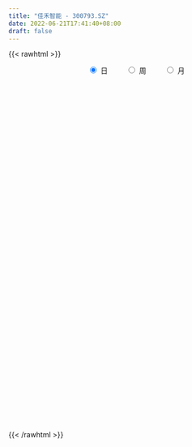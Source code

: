 ```yaml
---
title: "佳禾智能 - 300793.SZ"
date: 2022-06-21T17:41:40+08:00
draft: false
---
```

{{< rawhtml >}}
    <div style="text-align: center">
        <label style="padding: 1rem;"><input style="margin-right: .5rem" type="radio" name="period" value="D" checked onclick="period_change(this)">日</label>
        <label style="padding: 1rem;"><input style="margin-right: .5rem" type="radio" name="period" value="W" onclick="period_change(this)">周</label>
        <label style="padding: 1rem;"><input style="margin-right: .5rem" type="radio" name="period" value="M" onclick="period_change(this)">月</label>
    </div>
    <div id="chart" style="height: 700px;"></div> 
    <script type="text/javascript">
        const D_v = [48878.0,72030.54,83186.28,61396.34,31229.4,46679.17,43108.52,38911.97,46093.0,31483.28,23826.97,22803.0,23628.17,20329.34,70268.0,132364.4,203694.77,144940.07,84043.34,63374.7,106718.23,129149.8,91553.54,78841.03,113109.82,125046.51,231642.3,187547.79,127530.17,95940.76,103326.02,83270.69,66667.69,49507.25,41648.0,37330.4,54563.19,53776.09,48612.6,24334.52,49668.83,117266.87,69538.28,119223.4,91324.27,81835.0,49014.94,46413.82,44272.2,33712.16,29873.5,37836.4,27046.57,21173.0,28644.17,26662.0,66682.77,40163.4,52687.32,93709.3,108005.81,83736.15,45862.87,63946.17,39787.84,38757.35,61041.45,37214.49,64249.34,111910.13,64574.96,156715.87,111727.68,54444.7,45929.5,41450.07,41912.74,48006.35,31991.41,25728.79,23826.18,21046.6,39156.28,14809.4,14450.55,15522.6,14678.8,19317.21,37182.07,24956.6,25891.87,24865.0,27056.8,20636.4,27274.0,31291.38,23310.95,32825.0,20294.4,18489.2,31647.82,41234.8,51212.34,21473.6,19981.99,16126.19,21652.0,27798.8,28865.08,31682.2,22904.23,18328.84,12308.57,15695.2,15518.4,12606.8,11823.0,38612.53,25945.73,37408.91,21877.8,19984.0,17570.66,15276.45,14427.6,19763.96,15628.14,11917.56,16285.4,10565.98,200814.58,227790.92,135443.34,111009.04,117114.24,141775.85,94640.9,89029.5,58653.54,82134.07,91141.67,71499.22,49965.69,70684.14,35242.56,31023.0,26183.9,36236.0,36178.6,39614.3,49283.08,40929.87,28606.6,18772.26,30023.8,27470.8,30143.2,24398.2,24726.6,27598.6,23504.27,21913.4,19508.2,16739.8,16492.6,18431.4,53273.73,33802.74,21293.83,40489.36,30132.57,16448.93,15131.2,15475.2,28537.43,20665.2,25679.3,29667.97,41486.62,29699.56,18801.43,31987.6,23534.07,17967.67,16226.2,17991.0,23914.68,21612.89,19578.31,14405.8,14012.36,13617.4,9676.0,11611.33,16005.4,12616.9,18005.6,18977.29,18527.36,11875.83,12301.02,15551.92,16870.93,21599.22,15221.27,19221.32,21008.57,33193.92,36240.87,47340.89,66414.8,50511.79,48754.89,32240.41,18200.0,20106.28,32804.14,28266.11,23457.08,20297.2,21417.81,19249.07,27187.61,12412.06,35645.07,36281.0,12675.4,11654.16,14159.1,24418.3,13735.6,10590.5,15532.6,15032.57,12566.78,41539.86,28676.36,20414.67,23910.7,21295.1,20833.66,42271.09,26216.0,28714.2,31158.2,18862.62,17152.26,15519.86,43483.17,29391.46,20573.8,39271.57,26757.23,28495.59,53527.57,122578.44,280966.57,168147.88,140407.14,99727.84,131254.42,82769.76,76812.72,45931.13,46615.16,51106.67,53995.26,38566.77,61029.46,138197.5,89622.0,64031.42,60685.46,45081.98,60629.93,40551.46,38075.43,38884.2,23282.8,24948.8,26695.87,29029.2,29462.6,29419.4,31878.4,37933.4,29665.8,41280.8,36926.67,28550.8,58492.29,85208.29,43960.27,43610.8,36028.8,30960.67,33512.8,20840.47,27097.47,19058.03,16226.0,21696.76,83762.75,46954.67,23006.0,41496.53,59828.39,43008.6,29707.6,46069.8,49592.4,75658.62,119057.63,74847.64,108973.8,63967.4,81255.6,61999.8,47920.33,38307.44,35032.94,50693.86,78781.67,49590.0,111682.25,104276.84,118249.21,69036.19,58085.8,60072.6,111707.67,91768.49,64231.51,37820.41,27195.47,56131.51,40358.31,28710.4,23779.72,31800.2,41094.8,49317.25,45814.8,49680.25,35950.54,33381.0,77907.9,66133.2,59513.13,81908.2,59031.86,47267.28,55174.59,60439.6,60954.88,117225.25,169756.8,115849.8,132526.41,112299.83,78424.2,92136.81,76496.8,61394.94,51770.2,46436.53,59690.5,34797.65,41887.0,37121.8,37671.6,32350.0,31806.0,37306.32,30160.72,46912.0,86864.33,63582.2,49993.2,89769.07,42185.9,31911.85,147218.93,69741.2,56042.8,54851.8,80847.71,91919.02,255856.91,173524.65,160393.39,144519.69,84793.76,91021.71,134372.51,65243.33,65456.6,66603.2,93587.94,89137.12,73318.32,53643.85,84331.8,39799.59,30532.0,49905.12,46515.4,41176.2,30231.46,30850.6,27483.92,36579.2,27125.2,42778.19,33854.0,21369.4,25305.89,21366.32,17567.0,18144.48,26942.6,23859.0,43697.34,22254.73,24523.36,20046.2,19152.32,28731.27,21313.4,16652.4,22396.97,24283.4,18365.6,20547.4,16646.88,24323.0,27550.2,21636.4,28338.28,17603.2,17005.8,16550.0,14775.2,15387.34,117690.05,188346.27,161065.42,173510.44,125747.99,93572.03,108183.7,79802.7,80599.51,56783.72,51833.8,40131.2,52113.67,39042.2,38431.2,30618.6,108984.6,104877.4,55194.49,50033.0,52594.66,47878.0,76604.6,50602.2,34485.2,26288.4,44766.6,42791.46,24652.0,22115.98,26758.6,26231.6,21485.66,20255.08,21979.0,23181.32,27818.0,19416.52,28841.66,82219.6,38835.55,73476.6,40815.81,55223.6,61076.01,69887.83,39499.8,27233.2,187647.89,102071.63,102797.76,75266.4,257031.11,224124.79,142937.72,334013.1]
const D_histogram = [0.0,0.1506096866,0.291015456,0.3180846434,0.2949470251,0.3315025044,0.2860142763,0.2578438724,0.1476050403,0.0322130922,-0.0274644519,-0.1064661918,-0.0961930545,-0.099206522,-1.0144599897,-1.4530882957,-1.5551845018,-1.5472186573,-1.4620537971,-1.3411214352,-1.1110705775,-0.9012875552,-0.7463361607,-0.6123904496,-0.4040627984,-0.0595583715,0.2840903741,0.5542956465,0.62902292,0.7130853504,0.6782660642,0.5251792123,0.2818182584,0.1714034142,0.1395032553,0.100094809,0.117806637,0.0980093979,-0.0089392176,-0.0736265707,0.0614884303,0.2284587337,0.292526319,0.4176210764,0.503257536,0.4647141026,0.4373668272,0.3906704099,0.2715006777,0.171246596,0.0794173601,0.0587664437,0.0249650829,0.0242032526,0.0505164985,0.0476329919,0.0992442562,0.0435957111,0.0754226607,0.1761916467,0.2659866879,0.1814931651,0.1551477967,0.0686349939,0.0323902595,-0.0107263668,0.0098667243,-0.0079295533,0.0679497645,0.1556527056,0.2043326861,0.2670177119,0.0742101202,-0.0620279108,-0.1121300289,-0.1545014238,-0.2328500441,-0.2218969405,-0.1965211597,-0.1840476822,-0.1964881094,-0.1743045045,-0.2345694683,-0.2458149285,-0.2596476844,-0.2578307656,-0.2552851809,-0.1765296365,-0.0447988417,0.0271785271,0.054677605,0.0508178535,0.0184550328,0.0190210913,0.0331333638,0.0715134271,0.1050601856,0.1131578402,0.0912203778,0.0973482924,0.1396692289,0.0910956473,-0.0701842493,-0.1396911881,-0.1489909151,-0.1509974959,-0.1109692868,-0.0540980289,0.0353610297,0.1136718849,0.1321295722,0.1194618405,0.113842327,0.0865103725,0.0512723287,0.0274873404,0.0254668141,0.0741499511,0.0836072085,0.1322479622,0.1470755562,0.1281100353,0.1014293927,0.0800149996,0.0807105429,0.0790893329,0.0778352827,0.0728706383,0.0490818407,0.0356894382,0.2878955417,0.4674200571,0.4607248103,0.4578650764,0.4552393593,0.4212279025,0.3504983995,0.2188203322,0.116609889,0.0417905043,-0.0815950423,-0.2574848213,-0.3192679659,-0.4536218118,-0.5124273561,-0.5177155491,-0.4918319687,-0.4313301609,-0.361529661,-0.3487245834,-0.3944939408,-0.3588063874,-0.3356575393,-0.294650936,-0.2898782204,-0.246140749,-0.1624819402,-0.0712181237,-0.0015075211,0.0561484488,0.0954402938,0.0858448749,0.0484679225,0.0357320647,0.0530668478,0.0499290597,0.1233548796,0.1710777785,0.1717191784,0.08562808,0.0113957398,-0.0553674116,-0.1131848152,-0.129559334,-0.0779612794,-0.0181953302,0.0652965437,0.1208431633,0.2009975086,0.2204397789,0.2015836274,0.2192403917,0.2424030384,0.2334265939,0.2221134692,0.1915536238,0.1973207863,0.1772417074,0.1116170119,0.0365853796,0.0150289256,-0.0216923294,-0.0391407389,-0.0249982957,0.0031548748,0.0169086658,0.0464047354,0.0783721721,0.0876980195,0.0917164492,0.0811395963,0.0987984706,0.1010952308,0.0493783109,0.02639381,-0.0055168106,-0.0075134071,0.0017031972,-0.0170005516,-0.0304870021,-0.0833228942,-0.097235819,-0.0877161533,-0.0906119263,-0.0977402485,-0.0807597601,-0.041716294,-0.0252573627,-0.0275882777,-0.017898699,-0.0215637093,-0.0110216608,-0.032945719,-0.0357039203,-0.0811065588,-0.1481202582,-0.1699455961,-0.1676598735,-0.1506376726,-0.1096116914,-0.0777776106,-0.0449000628,-0.0002261165,0.0150386789,0.041030208,0.0990924299,0.1280376535,0.1362855497,0.1218832986,0.1090778063,0.1091829857,0.1349949061,0.1312243414,0.1477393956,0.165555782,0.1643693963,0.1528745322,0.1307054249,0.1505733938,0.1520086772,0.1389163055,0.1483586417,0.1289725159,0.1311683418,0.1388191293,0.3227555628,0.4836384558,0.5560799389,0.4939946486,0.4256623028,0.3853824729,0.2656393849,0.1304798996,0.024992617,-0.0404694333,-0.1022094654,-0.161976198,-0.1710551392,-0.1411163861,-0.0541465423,-0.0513763794,-0.112896244,-0.1033777141,-0.1044802441,-0.0787587354,-0.1082309027,-0.1149843694,-0.1726142879,-0.1961767919,-0.2030859547,-0.1904357661,-0.2180857412,-0.2377779042,-0.2336772557,-0.2851837059,-0.2360909995,-0.1725670069,-0.0857037121,-0.0523876399,-0.0025687033,0.0658371754,0.0438777816,0.0550368798,0.0722037026,0.0869661576,0.0909532193,0.0667103352,0.0386558063,-0.0191231761,-0.0624661126,-0.0841355079,-0.1291832383,-0.0362566352,0.0145546096,0.0305283916,-0.0151690005,-0.0498655126,-0.0642472045,-0.0822263856,-0.0490000099,-0.0133888559,0.0563422898,0.1666497069,0.2036916068,0.2836653071,0.2842388587,0.2688295694,0.2576374945,0.1980340559,0.1267148795,0.0559696023,0.0682989554,0.1140269393,0.0957067247,0.1439219029,0.0714404704,0.1164839713,0.0959932778,0.0531513345,0.0430971285,0.0923130702,0.0654834528,-0.0409380302,-0.1277563928,-0.1706421357,-0.2471723581,-0.243212243,-0.2656749827,-0.2914288155,-0.2693679101,-0.2734015459,-0.2170131273,-0.2279611316,-0.2832117024,-0.2554747654,-0.1976544328,-0.1331316031,-0.0598286179,0.0114422368,0.0853352958,0.1300003904,0.1728535469,0.2049106713,0.2306062382,0.2332111324,0.263432987,0.3068653907,0.3013566898,0.3132759995,0.2486261532,0.2102824093,0.2046356496,0.1810217343,0.1067665211,0.0369665705,-0.0424205493,-0.0808005973,-0.1053219867,-0.1649420768,-0.1849859585,-0.2195951905,-0.2603807503,-0.2557191112,-0.2292535267,-0.2021118621,-0.1818903671,-0.0964523495,-0.0796959918,-0.0492488233,-0.0895619124,-0.1463816862,-0.1413122334,-0.027196052,0.0229893584,0.0195719977,0.0682076632,0.1091117145,0.1593693866,0.2737568591,0.3036566425,0.3421593519,0.2881676636,0.2243245378,0.1022590121,0.0972854251,0.0515081691,0.0596576589,-0.0017022321,-0.0121495304,0.0118040838,-0.0250115015,-0.0481513259,-0.1749921155,-0.2583125292,-0.2991878481,-0.3801959961,-0.4129605989,-0.4594151814,-0.450979448,-0.4107447528,-0.3543047898,-0.2764571133,-0.2205511309,-0.227412675,-0.1884983597,-0.1448391316,-0.082933686,-0.0439186833,-0.0211960979,0.0048499332,-0.0041352859,0.0241152818,0.0014164777,-0.0035283009,-0.013032361,-0.027418875,-0.0331999557,-0.0574593065,-0.0631798538,-0.0772584103,-0.1141686188,-0.1338380317,-0.1228579783,-0.0891339478,-0.079733393,-0.1152455112,-0.0804190785,-0.0388860644,0.0162490845,0.0540081185,0.0857935968,0.111973178,0.1176952657,0.1113031334,0.2939578512,0.3468185345,0.4149590497,0.4900733835,0.4943047477,0.4451014843,0.4105581663,0.336300713,0.2198557577,0.1687254808,0.0721224004,0.0348805222,-0.0558177359,-0.0857949156,-0.0804135388,-0.0944504073,-0.0475931882,-0.1474351116,-0.2545213992,-0.3535728018,-0.3809630113,-0.4428198511,-0.3529109843,-0.259217328,-0.1981046851,-0.1403818195,-0.0664297411,-0.012196032,0.0326069516,0.0658850917,0.0938740824,0.1085704532,0.1151937587,0.1199763286,0.120528294,0.1245067214,0.0778099729,0.0488466531,0.0534651055,0.1170585959,0.126585822,0.169084137,0.1792189286,0.1968470808,0.2363062974,0.2319585043,0.182621795,0.104704278,-0.0025974522,-0.0843951856,-0.1463653583,-0.1827531756,-0.1395174698,-0.0955488522,-0.0646951715,0.0234769202]
const D_fast = [0.0,0.1882621083,0.4014217417,0.5080120899,0.5586112278,0.6780423333,0.7040576742,0.7403482385,0.6670106665,0.5596719913,0.4931283343,0.3875100464,0.3737349201,0.3459198221,-0.8229486431,-1.6248490229,-2.1157413545,-2.4945801743,-2.7749287633,-2.9892767603,-3.036993547,-3.0525324135,-3.0841650592,-3.1033169604,-2.9960050088,-2.6663901749,-2.2517188357,-1.8429396516,-1.6109566482,-1.3486228802,-1.2138756503,-1.2356676992,-1.4085740885,-1.4761380791,-1.4731624241,-1.4875471683,-1.440383681,-1.4356785706,-1.5448619905,-1.6279559862,-1.4774688776,-1.2533838908,-1.1161847257,-0.8866846993,-0.6752338557,-0.5975987634,-0.515604332,-0.4646331469,-0.5159277096,-0.5733701423,-0.6453450382,-0.6513043436,-0.6788644337,-0.6735754509,-0.6346330803,-0.6256083389,-0.5491860106,-0.5939356279,-0.5432530132,-0.3984361155,-0.2421444023,-0.2812646339,-0.268823053,-0.3381771073,-0.3663242769,-0.4121224949,-0.3890627227,-0.4088413887,-0.3159746297,-0.1893585122,-0.0895953602,0.0398440935,-0.134410968,-0.2861559767,-0.364290602,-0.4452873529,-0.5818484842,-0.6263696157,-0.6501241248,-0.6836625679,-0.7452250225,-0.7666175437,-0.8855248746,-0.9582240669,-1.0369687438,-1.0996095165,-1.160885227,-1.1262620917,-1.0057310074,-0.9269590068,-0.8857905276,-0.8769458157,-0.9046948783,-0.8993735469,-0.8769779335,-0.8207195135,-0.7609077084,-0.7245205939,-0.7236529617,-0.693187974,-0.6159497304,-0.6417494001,-0.8205753591,-0.9250050949,-0.9715525506,-1.0113085054,-0.999022618,-0.9556758673,-0.8573765514,-0.7506477249,-0.6991576446,-0.6819599162,-0.6591188479,-0.6648232092,-0.6872431709,-0.704156324,-0.6998101469,-0.6325895221,-0.6022304626,-0.5205277183,-0.4689312353,-0.4558692473,-0.4571925417,-0.458603185,-0.4377300059,-0.4195788827,-0.4013741123,-0.3881210971,-0.3996394345,-0.4041094775,-0.0799294885,0.2164500411,0.3249359969,0.4365425321,0.5477266548,0.6190221736,0.6359172705,0.5589442863,0.4858863153,0.4215145567,0.2777302495,0.0374692652,-0.1041308708,-0.3518901698,-0.538802553,-0.6735196333,-0.7705940451,-0.8179247775,-0.8385066929,-0.9128827612,-1.0572756037,-1.1112896472,-1.1720551839,-1.2047113146,-1.2724081541,-1.2902058699,-1.2471675462,-1.1737082607,-1.1043745383,-1.0326814562,-0.9695295377,-0.9576637379,-0.9829237097,-0.9867265513,-0.9561250562,-0.9467805794,-0.8425160396,-0.7520236961,-0.7084525016,-0.77313658,-0.8445199853,-0.9251249895,-1.011238597,-1.0600029493,-1.0278952145,-0.9726780979,-0.8728620881,-0.7871046776,-0.6567009552,-0.5821487401,-0.5506089848,-0.4781421226,-0.3943787163,-0.3449985123,-0.3007832698,-0.2834547091,-0.2283573501,-0.2041260022,-0.2418464446,-0.3077317321,-0.3255309547,-0.367675292,-0.3949088862,-0.387016017,-0.3580741277,-0.3400931703,-0.2989959168,-0.2474354371,-0.2161850848,-0.1892375429,-0.1795294967,-0.1371710047,-0.1096004368,-0.148972779,-0.1653588273,-0.1986486507,-0.2025235989,-0.1928811953,-0.2158350821,-0.236943283,-0.3106098987,-0.3488317783,-0.3612411509,-0.3867899054,-0.4183532897,-0.4215627413,-0.3929483488,-0.3828037581,-0.3920317425,-0.3868168387,-0.3958727762,-0.3880861429,-0.4182466309,-0.4299308123,-0.4956100905,-0.5996538544,-0.6639655913,-0.7035948371,-0.7242320544,-0.710608996,-0.6982193179,-0.6765667858,-0.6319493686,-0.6129249035,-0.5766758223,-0.493840493,-0.432885856,-0.3905665724,-0.3744979988,-0.3600340396,-0.3326331137,-0.2730724669,-0.2440369462,-0.1905870431,-0.1313817112,-0.0914757478,-0.0647519789,-0.0542447299,0.0032665874,0.0427040402,0.0643407448,0.1108727415,0.1237297446,0.1587176559,0.2010732257,0.4656985499,0.7474910569,0.9589525247,1.0203658966,1.0584491265,1.1145149149,1.0611816731,0.9586421626,0.8594030343,0.7838236257,0.6965312272,0.5962704452,0.5444277192,0.5390873758,0.6125205839,0.602446652,0.5127027264,0.4963768277,0.4691542367,0.4751860615,0.4186561686,0.3831566096,0.282373119,0.2097664171,0.1520857656,0.1171270127,0.0349556023,-0.0441810367,-0.0984997022,-0.2213020788,-0.2312321223,-0.2108498814,-0.1454125146,-0.1251933524,-0.0760165917,0.0088485809,-0.0021413674,0.0227769507,0.0579946991,0.0944986935,0.1212240601,0.1136587597,0.0952681824,0.032708406,-0.0262510587,-0.0689543309,-0.146297871,-0.0624354266,-0.0079855294,0.0156203505,-0.0338692917,-0.0810321819,-0.111475675,-0.1500114525,-0.1290350793,-0.0967711392,-0.0129544211,0.1390154227,0.2269802243,0.3778702515,0.4495035177,0.5013016208,0.5545189195,0.5444239949,0.5047835383,0.4480306617,0.4774347536,0.5516694724,0.5572759389,0.6414715929,0.586850278,0.6610147717,0.6645223976,0.634968288,0.6356883641,0.7079825734,0.6975238192,0.5808678286,0.4621103678,0.376564091,0.238240779,0.1813978334,0.092516348,-0.0060946887,-0.0513757608,-0.1237597831,-0.1216246463,-0.1895629334,-0.3156164298,-0.3517481842,-0.3433414598,-0.3121015308,-0.2537557001,-0.1796242863,-0.0843974032,-0.0072322111,0.0788343322,0.1621191244,0.2454662508,0.3063739282,0.4024540295,0.5226027809,0.5924332524,0.682671562,0.680178254,0.6944051124,0.7399172651,0.7615587834,0.7139952005,0.6534368925,0.5634446354,0.5048644381,0.454012552,0.3531569426,0.2868665713,0.1973585417,0.0914777943,0.0322096556,0.0013618585,-0.0220244425,-0.0472755393,0.014049391,0.0108817507,0.0290167134,-0.0336868538,-0.1271020492,-0.1573606547,-0.0500434863,0.0058892637,0.0073649025,0.0730524838,0.1412344636,0.2313344825,0.4141611698,0.5199751137,0.6440176611,0.6620678887,0.6543058974,0.5578051247,0.577152894,0.5442526802,0.5673165848,0.5055311358,0.4920464549,0.51895109,0.4758826293,0.4407049734,0.270116155,0.1222176089,0.006545328,-0.169511819,-0.3055165715,-0.4668249494,-0.571134078,-0.633585571,-0.6657218055,-0.6569884073,-0.6562202076,-0.7199349205,-0.728145195,-0.7206957498,-0.6795237258,-0.6514883938,-0.634064833,-0.6068063185,-0.6168253591,-0.5825459709,-0.6048906557,-0.6107175095,-0.6234796598,-0.6447208926,-0.6588019622,-0.6974261397,-0.7189416504,-0.7523348094,-0.8177871727,-0.8709160935,-0.8906505347,-0.8792099911,-0.8897427846,-0.9540662806,-0.9393446176,-0.9075331195,-0.8483356995,-0.7970746359,-0.7438407584,-0.6896678827,-0.6545219786,-0.6330883275,-0.3769441469,-0.23737883,-0.0654985523,0.1321341274,0.2599416784,0.3220137861,0.3901100097,0.3999277347,0.3384467188,0.3294978121,0.2509253318,0.2224035842,0.117750892,0.0663249835,0.0516029756,0.0139535053,0.0489124273,-0.087788274,-0.2585049114,-0.4459495144,-0.5685804768,-0.7411422794,-0.7394611586,-0.7105718343,-0.6989853627,-0.676357952,-0.6190133089,-0.5678286078,-0.5148738863,-0.4651244733,-0.413666962,-0.3718279778,-0.3364062326,-0.3016295806,-0.2709455418,-0.235840434,-0.2630846893,-0.2798363458,-0.261851617,-0.1689934776,-0.1278197961,-0.0430504468,0.011889077,0.0787289993,0.1772647903,0.2309066233,0.2272253628,0.1754839152,0.067532822,-0.0353637077,-0.1339252201,-0.2160013313,-0.207644993,-0.1875635884,-0.1728837006,-0.0788423788]
const D_slow = [0.0,0.0376524217,0.1104062857,0.1899274465,0.2636642028,0.3465398289,0.418043398,0.4825043661,0.5194056261,0.5274588992,0.5205927862,0.4939762382,0.4699279746,0.4451263441,0.1915113467,-0.1717607272,-0.5605568527,-0.947361517,-1.3128749663,-1.6481553251,-1.9259229694,-2.1512448583,-2.3378288984,-2.4909265108,-2.5919422104,-2.6068318033,-2.5358092098,-2.3972352982,-2.2399795682,-2.0617082306,-1.8921417145,-1.7608469114,-1.6903923469,-1.6475414933,-1.6126656795,-1.5876419772,-1.558190318,-1.5336879685,-1.5359227729,-1.5543294156,-1.538957308,-1.4818426246,-1.4087110448,-1.3043057757,-1.1784913917,-1.062312866,-0.9529711592,-0.8553035568,-0.7874283873,-0.7446167383,-0.7247623983,-0.7100707874,-0.7038295166,-0.6977787035,-0.6851495789,-0.6732413309,-0.6484302668,-0.637531339,-0.6186756739,-0.5746277622,-0.5081310902,-0.462757799,-0.4239708498,-0.4068121013,-0.3987145364,-0.4013961281,-0.398929447,-0.4009118353,-0.3839243942,-0.3450112178,-0.2939280463,-0.2271736183,-0.2086210883,-0.2241280659,-0.2521605732,-0.2907859291,-0.3489984401,-0.4044726752,-0.4536029652,-0.4996148857,-0.5487369131,-0.5923130392,-0.6509554063,-0.7124091384,-0.7773210595,-0.8417787509,-0.9056000461,-0.9497324552,-0.9609321657,-0.9541375339,-0.9404681326,-0.9277636692,-0.923149911,-0.9183946382,-0.9101112973,-0.8922329405,-0.8659678941,-0.837678434,-0.8148733396,-0.7905362665,-0.7556189593,-0.7328450474,-0.7503911098,-0.7853139068,-0.8225616355,-0.8603110095,-0.8880533312,-0.9015778384,-0.892737581,-0.8643196098,-0.8312872167,-0.8014217566,-0.7729611749,-0.7513335817,-0.7385154996,-0.7316436645,-0.7252769609,-0.7067394732,-0.6858376711,-0.6527756805,-0.6160067915,-0.5839792826,-0.5586219345,-0.5386181846,-0.5184405488,-0.4986682156,-0.4792093949,-0.4609917354,-0.4487212752,-0.4397989157,-0.3678250302,-0.250970016,-0.1357888134,-0.0213225443,0.0924872955,0.1977942712,0.285418871,0.3401239541,0.3692764263,0.3797240524,0.3593252918,0.2949540865,0.215137095,0.1017316421,-0.026375197,-0.1558040842,-0.2787620764,-0.3865946166,-0.4769770319,-0.5641581778,-0.6627816629,-0.7524832598,-0.8363976446,-0.9100603786,-0.9825299337,-1.0440651209,-1.084685606,-1.1024901369,-1.1028670172,-1.088829905,-1.0649698315,-1.0435086128,-1.0313916322,-1.022458616,-1.009191904,-0.9967096391,-0.9658709192,-0.9231014746,-0.88017168,-0.85876466,-0.8559157251,-0.8697575779,-0.8980537818,-0.9304436153,-0.9499339351,-0.9544827677,-0.9381586317,-0.9079478409,-0.8576984638,-0.802588519,-0.7521926122,-0.6973825143,-0.6367817547,-0.5784251062,-0.5228967389,-0.475008333,-0.4256781364,-0.3813677095,-0.3534634566,-0.3443171117,-0.3405598803,-0.3459829626,-0.3557681473,-0.3620177213,-0.3612290026,-0.3570018361,-0.3454006522,-0.3258076092,-0.3038831043,-0.280953992,-0.260669093,-0.2359694753,-0.2106956676,-0.1983510899,-0.1917526374,-0.19313184,-0.1950101918,-0.1945843925,-0.1988345304,-0.2064562809,-0.2272870045,-0.2515959593,-0.2735249976,-0.2961779791,-0.3206130413,-0.3408029813,-0.3512320548,-0.3575463955,-0.3644434649,-0.3689181396,-0.3743090669,-0.3770644821,-0.3853009119,-0.394226892,-0.4145035317,-0.4515335962,-0.4940199952,-0.5359349636,-0.5735943818,-0.6009973046,-0.6204417073,-0.631666723,-0.6317232521,-0.6279635824,-0.6177060304,-0.5929329229,-0.5609235095,-0.5268521221,-0.4963812974,-0.4691118459,-0.4418160994,-0.4080673729,-0.3752612876,-0.3383264387,-0.2969374932,-0.2558451441,-0.2176265111,-0.1849501548,-0.1473068064,-0.1093046371,-0.0745755607,-0.0374859003,-0.0052427713,0.0275493142,0.0622540965,0.1429429872,0.2638526011,0.4028725858,0.526371248,0.6327868237,0.7291324419,0.7955422882,0.8281622631,0.8344104173,0.824293059,0.7987406926,0.7582466431,0.7154828584,0.6802037618,0.6666671262,0.6538230314,0.6255989704,0.5997545419,0.5736344808,0.553944797,0.5268870713,0.498140979,0.454987407,0.405943209,0.3551717203,0.3075627788,0.2530413435,0.1935968675,0.1351775535,0.0638816271,0.0048588772,-0.0382828745,-0.0597088025,-0.0728057125,-0.0734478883,-0.0569885945,-0.0460191491,-0.0322599291,-0.0142090035,0.0075325359,0.0302708408,0.0469484245,0.0566123761,0.0518315821,0.0362150539,0.015181177,-0.0171146326,-0.0261787914,-0.022540139,-0.0149080411,-0.0187002912,-0.0311666694,-0.0472284705,-0.0677850669,-0.0800350694,-0.0833822833,-0.0692967109,-0.0276342842,0.0232886175,0.0942049443,0.165264659,0.2324720513,0.296881425,0.3463899389,0.3780686588,0.3920610594,0.4091357982,0.4376425331,0.4615692142,0.49754969,0.5154098076,0.5445308004,0.5685291199,0.5818169535,0.5925912356,0.6156695032,0.6320403664,0.6218058588,0.5898667606,0.5472062267,0.4854131372,0.4246100764,0.3581913307,0.2853341269,0.2179921493,0.1496417628,0.095388481,0.0383981981,-0.0324047275,-0.0962734188,-0.145687027,-0.1789699278,-0.1939270822,-0.191066523,-0.1697326991,-0.1372326015,-0.0940192148,-0.0427915469,0.0148600126,0.0731627957,0.1390210425,0.2157373902,0.2910765626,0.3693955625,0.4315521008,0.4841227031,0.5352816155,0.5805370491,0.6072286794,0.616470322,0.6058651847,0.5856650354,0.5593345387,0.5180990195,0.4718525298,0.4169537322,0.3518585446,0.2879287668,0.2306153851,0.1800874196,0.1346148278,0.1105017405,0.0905777425,0.0782655367,0.0558750586,0.0192796371,-0.0160484213,-0.0228474343,-0.0171000947,-0.0122070953,0.0048448206,0.0321227492,0.0719650958,0.1404043106,0.2163184712,0.3018583092,0.3739002251,0.4299813596,0.4555461126,0.4798674689,0.4927445111,0.5076589259,0.5072333678,0.5041959852,0.5071470062,0.5008941308,0.4888562993,0.4451082705,0.3805301382,0.3057331761,0.2106841771,0.1074440274,-0.007409768,-0.12015463,-0.2228408182,-0.3114170156,-0.380531294,-0.4356690767,-0.4925222454,-0.5396468354,-0.5758566183,-0.5965900398,-0.6075697106,-0.6128687351,-0.6116562517,-0.6126900732,-0.6066612528,-0.6063071333,-0.6071892086,-0.6104472988,-0.6173020176,-0.6256020065,-0.6399668331,-0.6557617966,-0.6750763992,-0.7036185539,-0.7370780618,-0.7677925564,-0.7900760433,-0.8100093916,-0.8388207694,-0.858925539,-0.8686470551,-0.864584784,-0.8510827544,-0.8296343552,-0.8016410607,-0.7722172443,-0.7443914609,-0.6709019981,-0.5841973645,-0.4804576021,-0.3579392562,-0.2343630693,-0.1230876982,-0.0204481566,0.0636270217,0.1185909611,0.1607723313,0.1788029314,0.1875230619,0.173568628,0.1521198991,0.1320165144,0.1084039125,0.0965056155,0.0596468376,-0.0039835122,-0.0923767126,-0.1876174655,-0.2983224283,-0.3865501743,-0.4513545063,-0.5008806776,-0.5359761325,-0.5525835678,-0.5556325758,-0.5474808379,-0.531009565,-0.5075410444,-0.4803984311,-0.4515999914,-0.4216059092,-0.3914738357,-0.3603471554,-0.3408946622,-0.3286829989,-0.3153167225,-0.2860520735,-0.254405618,-0.2121345838,-0.1673298516,-0.1181180814,-0.0590415071,-0.001051881,0.0446035678,0.0707796373,0.0701302742,0.0490314778,0.0124401382,-0.0332481557,-0.0681275231,-0.0920147362,-0.1081885291,-0.102319299]
const D_data = [['2020-05-29', 36.71, 36.2, 36.16, 37.62],['2020-06-01', 36.28, 38.56, 36.26, 38.99],['2020-06-02', 38.57, 39.41, 38.5, 41.4],['2020-06-03', 39.62, 38.71, 38.49, 40.36],['2020-06-04', 38.81, 38.37, 38.05, 38.97],['2020-06-05', 38.02, 39.45, 38.02, 39.88],['2020-06-08', 39.96, 38.7, 38.38, 40.33],['2020-06-09', 38.39, 39.0, 37.25, 39.16],['2020-06-10', 39.5, 37.83, 37.5, 39.55],['2020-06-11', 37.89, 37.3, 37.03, 38.24],['2020-06-12', 36.3, 37.6, 36.1, 37.79],['2020-06-15', 37.34, 37.0, 36.91, 37.97],['2020-06-16', 37.1, 37.92, 37.1, 37.93],['2020-06-17', 38.2, 37.76, 37.42, 38.24],['2020-06-18', 23.67, 23.43, 23.42, 24.52],['2020-06-19', 23.7, 24.74, 23.4, 25.5],['2020-06-22', 24.52, 26.23, 24.05, 27.21],['2020-06-23', 26.4, 26.0, 25.8, 27.2],['2020-06-24', 26.04, 25.85, 25.43, 26.34],['2020-06-29', 25.56, 25.52, 25.21, 26.5],['2020-06-30', 26.0, 26.6, 25.69, 27.31],['2020-07-01', 27.5, 26.44, 25.8, 27.54],['2020-07-02', 26.0, 25.76, 25.46, 26.25],['2020-07-03', 25.7, 25.39, 25.0, 26.22],['2020-07-06', 25.84, 26.48, 25.4, 26.91],['2020-07-07', 26.44, 29.13, 26.42, 29.13],['2020-07-08', 30.0, 30.71, 28.66, 31.16],['2020-07-09', 30.01, 31.44, 29.87, 33.09],['2020-07-10', 30.88, 30.07, 30.0, 31.24],['2020-07-13', 29.57, 30.85, 29.57, 30.97],['2020-07-14', 30.6, 29.77, 29.18, 31.2],['2020-07-15', 29.83, 28.0, 27.83, 30.25],['2020-07-16', 28.2, 25.87, 25.5, 28.27],['2020-07-17', 26.1, 26.52, 25.95, 26.76],['2020-07-20', 26.94, 27.01, 26.18, 27.39],['2020-07-21', 26.89, 26.59, 26.5, 27.2],['2020-07-22', 26.8, 27.11, 26.58, 27.48],['2020-07-23', 26.8, 26.5, 25.42, 27.07],['2020-07-24', 26.36, 24.88, 24.43, 26.71],['2020-07-27', 24.88, 24.69, 24.5, 25.09],['2020-07-28', 24.75, 27.16, 24.75, 27.16],['2020-07-29', 27.16, 28.28, 26.9, 28.65],['2020-07-30', 28.1, 27.62, 27.42, 28.34],['2020-07-31', 27.47, 28.99, 27.4, 29.7],['2020-08-03', 29.64, 29.26, 28.35, 29.89],['2020-08-04', 28.95, 28.06, 27.7, 29.08],['2020-08-05', 28.28, 28.24, 27.45, 28.3],['2020-08-06', 28.26, 28.0, 27.46, 28.34],['2020-08-07', 27.66, 26.79, 26.5, 27.99],['2020-08-10', 26.85, 26.5, 26.04, 26.95],['2020-08-11', 26.59, 26.08, 25.97, 27.1],['2020-08-12', 26.1, 26.62, 25.16, 26.64],['2020-08-13', 26.65, 26.24, 26.02, 26.85],['2020-08-14', 26.02, 26.48, 26.0, 26.59],['2020-08-17', 26.48, 26.82, 26.3, 26.92],['2020-08-18', 26.82, 26.46, 26.29, 26.95],['2020-08-19', 26.62, 27.24, 26.5, 27.88],['2020-08-20', 27.0, 25.85, 25.0, 27.0],['2020-08-21', 26.2, 26.84, 26.2, 27.96],['2020-08-24', 27.22, 28.08, 26.39, 28.9],['2020-08-25', 28.21, 28.56, 28.08, 29.3],['2020-08-26', 28.15, 26.5, 26.25, 28.55],['2020-08-27', 26.2, 27.0, 25.86, 27.1],['2020-08-28', 26.0, 25.97, 25.51, 26.18],['2020-08-31', 26.0, 26.25, 25.81, 26.7],['2020-09-01', 26.01, 25.9, 25.51, 26.2],['2020-09-02', 25.89, 26.58, 25.82, 26.99],['2020-09-03', 26.45, 26.05, 25.8, 26.45],['2020-09-04', 25.62, 27.35, 25.45, 27.38],['2020-09-07', 27.45, 27.98, 27.02, 28.69],['2020-09-08', 27.4, 27.96, 27.2, 27.99],['2020-09-09', 27.51, 28.59, 27.13, 30.3],['2020-09-10', 28.9, 25.14, 25.0, 29.29],['2020-09-11', 24.07, 24.93, 24.07, 25.08],['2020-09-14', 25.29, 25.4, 24.6, 25.68],['2020-09-15', 25.5, 25.1, 24.76, 25.75],['2020-09-16', 25.0, 24.12, 24.1, 25.05],['2020-09-17', 24.12, 24.82, 24.09, 25.48],['2020-09-18', 24.86, 24.87, 24.27, 25.02],['2020-09-21', 24.87, 24.59, 24.51, 25.08],['2020-09-22', 24.31, 24.05, 24.04, 24.55],['2020-09-23', 24.1, 24.28, 24.0, 24.46],['2020-09-24', 24.0, 22.89, 22.87, 24.01],['2020-09-25', 22.92, 23.02, 22.82, 23.33],['2020-09-28', 23.14, 22.61, 22.6, 23.25],['2020-09-29', 22.82, 22.45, 22.43, 22.9],['2020-09-30', 22.47, 22.14, 21.8, 22.66],['2020-10-09', 22.39, 23.01, 22.39, 23.2],['2020-10-12', 23.09, 24.02, 23.09, 24.39],['2020-10-13', 24.0, 23.68, 23.46, 24.0],['2020-10-14', 24.2, 23.29, 23.23, 24.2],['2020-10-15', 22.99, 22.87, 22.58, 23.68],['2020-10-16', 22.83, 22.31, 21.94, 22.83],['2020-10-19', 22.29, 22.52, 22.25, 22.88],['2020-10-20', 22.16, 22.62, 21.58, 22.68],['2020-10-21', 22.51, 22.98, 22.51, 23.19],['2020-10-22', 22.88, 23.06, 22.5, 23.1],['2020-10-23', 23.37, 22.82, 22.72, 23.81],['2020-10-26', 22.07, 22.37, 22.07, 22.86],['2020-10-27', 22.44, 22.64, 22.42, 22.93],['2020-10-28', 22.85, 23.21, 22.0, 23.23],['2020-10-29', 22.61, 22.04, 21.9, 22.77],['2020-10-30', 21.91, 19.96, 19.85, 22.11],['2020-11-02', 19.96, 20.29, 19.68, 20.47],['2020-11-03', 20.39, 20.6, 20.2, 20.84],['2020-11-04', 20.7, 20.42, 20.24, 20.85],['2020-11-05', 20.6, 20.82, 20.43, 20.95],['2020-11-06', 20.88, 21.1, 20.82, 21.33],['2020-11-09', 21.3, 21.77, 21.19, 21.97],['2020-11-10', 21.65, 22.02, 21.39, 22.2],['2020-11-11', 22.1, 21.51, 21.34, 22.22],['2020-11-12', 21.51, 21.12, 20.95, 21.68],['2020-11-13', 20.97, 21.14, 20.78, 21.35],['2020-11-16', 21.15, 20.75, 20.7, 21.22],['2020-11-17', 20.79, 20.43, 20.09, 20.82],['2020-11-18', 20.47, 20.34, 20.09, 20.61],['2020-11-19', 20.24, 20.46, 20.0, 20.5],['2020-11-20', 20.53, 21.16, 20.45, 21.75],['2020-11-23', 20.96, 20.79, 20.38, 21.05],['2020-11-24', 20.84, 21.43, 20.6, 21.77],['2020-11-25', 21.3, 21.2, 21.06, 21.51],['2020-11-26', 21.13, 20.79, 20.78, 21.36],['2020-11-27', 20.78, 20.58, 20.27, 20.88],['2020-11-30', 20.58, 20.51, 20.38, 20.78],['2020-12-01', 20.6, 20.72, 20.48, 20.79],['2020-12-02', 20.92, 20.68, 20.6, 21.06],['2020-12-03', 20.68, 20.67, 20.45, 20.93],['2020-12-04', 20.67, 20.6, 20.52, 20.82],['2020-12-07', 20.61, 20.27, 20.25, 20.69],['2020-12-08', 20.2, 20.27, 20.2, 20.35],['2020-12-09', 20.43, 24.32, 20.3, 24.32],['2020-12-10', 23.54, 24.84, 22.61, 25.97],['2020-12-11', 24.06, 23.32, 23.0, 24.5],['2020-12-14', 23.51, 23.7, 22.75, 24.24],['2020-12-15', 23.0, 24.06, 22.65, 24.6],['2020-12-16', 23.71, 23.94, 23.33, 25.3],['2020-12-17', 23.61, 23.54, 22.84, 23.86],['2020-12-18', 23.31, 22.5, 22.24, 23.67],['2020-12-21', 22.0, 22.42, 21.68, 22.85],['2020-12-22', 22.67, 22.4, 22.22, 23.3],['2020-12-23', 21.6, 21.29, 20.85, 21.98],['2020-12-24', 20.95, 19.73, 19.7, 21.05],['2020-12-25', 19.7, 20.32, 19.5, 20.59],['2020-12-28', 20.14, 18.59, 18.5, 20.48],['2020-12-29', 18.91, 18.63, 18.42, 19.15],['2020-12-30', 18.39, 18.7, 18.06, 18.7],['2020-12-31', 18.69, 18.71, 18.53, 18.95],['2021-01-04', 18.85, 18.96, 18.68, 19.34],['2021-01-05', 18.78, 19.05, 18.6, 19.27],['2021-01-06', 19.2, 18.2, 18.12, 19.2],['2021-01-07', 18.09, 16.99, 16.75, 18.27],['2021-01-08', 16.82, 17.58, 16.82, 18.49],['2021-01-11', 17.42, 17.19, 17.18, 17.98],['2021-01-12', 16.97, 17.21, 16.97, 17.43],['2021-01-13', 16.96, 16.51, 16.36, 17.2],['2021-01-14', 16.38, 16.77, 16.3, 17.43],['2021-01-15', 16.68, 17.3, 16.68, 17.42],['2021-01-18', 17.26, 17.62, 17.06, 17.84],['2021-01-19', 17.69, 17.6, 17.5, 17.96],['2021-01-20', 17.58, 17.66, 17.43, 18.1],['2021-01-21', 17.66, 17.6, 17.29, 17.83],['2021-01-22', 17.61, 16.99, 16.91, 17.88],['2021-01-25', 16.91, 16.42, 16.4, 16.99],['2021-01-26', 16.3, 16.48, 16.3, 17.1],['2021-01-27', 16.31, 16.76, 16.15, 16.9],['2021-01-28', 16.95, 16.44, 16.4, 17.33],['2021-01-29', 16.77, 17.52, 16.45, 18.11],['2021-02-01', 17.04, 17.51, 16.66, 17.57],['2021-02-02', 17.24, 17.06, 17.01, 17.42],['2021-02-03', 17.1, 15.72, 15.36, 17.1],['2021-02-04', 15.46, 15.35, 14.69, 15.65],['2021-02-05', 15.17, 14.92, 14.86, 15.58],['2021-02-08', 14.8, 14.5, 14.44, 14.9],['2021-02-09', 14.5, 14.59, 14.23, 14.7],['2021-02-10', 14.63, 15.32, 14.63, 15.82],['2021-02-18', 15.13, 15.55, 15.13, 15.82],['2021-02-19', 15.31, 16.12, 15.31, 16.29],['2021-02-22', 15.91, 16.09, 15.91, 16.79],['2021-02-23', 15.96, 16.77, 15.7, 17.46],['2021-02-24', 16.4, 16.33, 16.2, 17.08],['2021-02-25', 16.29, 15.91, 15.81, 16.55],['2021-02-26', 15.58, 16.43, 15.58, 17.09],['2021-03-01', 16.44, 16.7, 16.43, 16.88],['2021-03-02', 16.7, 16.44, 16.32, 16.82],['2021-03-03', 16.32, 16.46, 16.2, 16.66],['2021-03-04', 16.33, 16.2, 16.0, 16.59],['2021-03-05', 16.13, 16.68, 16.0, 16.93],['2021-03-08', 16.55, 16.41, 16.29, 16.93],['2021-03-09', 16.36, 15.67, 15.6, 16.48],['2021-03-10', 15.74, 15.18, 15.16, 15.88],['2021-03-11', 15.23, 15.56, 14.88, 15.58],['2021-03-12', 15.5, 15.16, 15.06, 15.67],['2021-03-15', 15.14, 15.18, 14.97, 15.45],['2021-03-16', 15.3, 15.49, 15.18, 15.59],['2021-03-17', 15.49, 15.72, 15.39, 15.82],['2021-03-18', 15.7, 15.61, 15.5, 15.92],['2021-03-19', 15.4, 15.9, 15.23, 16.0],['2021-03-22', 15.99, 16.1, 15.8, 16.38],['2021-03-23', 16.11, 15.95, 15.95, 16.5],['2021-03-24', 16.0, 15.95, 15.75, 16.1],['2021-03-25', 15.82, 15.78, 15.76, 16.12],['2021-03-26', 15.78, 16.19, 15.72, 16.31],['2021-03-29', 16.24, 16.1, 16.01, 16.58],['2021-03-30', 16.0, 15.32, 15.28, 16.13],['2021-03-31', 15.14, 15.48, 15.14, 15.91],['2021-04-01', 15.49, 15.2, 15.2, 15.75],['2021-04-02', 15.22, 15.45, 15.03, 15.6],['2021-04-06', 15.44, 15.58, 15.36, 15.92],['2021-04-07', 15.54, 15.17, 15.11, 15.55],['2021-04-08', 15.38, 15.1, 15.1, 15.93],['2021-04-09', 15.22, 14.35, 14.3, 15.22],['2021-04-12', 14.56, 14.55, 14.05, 14.67],['2021-04-13', 14.32, 14.72, 14.23, 15.13],['2021-04-14', 14.48, 14.47, 14.25, 14.7],['2021-04-15', 14.45, 14.27, 14.23, 14.57],['2021-04-16', 14.26, 14.48, 14.26, 14.53],['2021-04-19', 14.47, 14.81, 14.47, 14.85],['2021-04-20', 14.77, 14.6, 14.57, 14.97],['2021-04-21', 14.51, 14.33, 14.24, 14.55],['2021-04-22', 14.34, 14.43, 14.34, 14.54],['2021-04-23', 14.5, 14.21, 14.13, 14.56],['2021-04-26', 14.25, 14.34, 14.11, 14.5],['2021-04-27', 14.18, 13.83, 13.75, 14.26],['2021-04-28', 13.7, 13.92, 13.62, 13.93],['2021-04-29', 13.43, 13.15, 13.15, 13.6],['2021-04-30', 13.15, 12.42, 12.4, 13.16],['2021-05-06', 12.49, 12.55, 12.45, 12.66],['2021-05-07', 12.61, 12.59, 12.47, 12.7],['2021-05-10', 12.6, 12.62, 12.42, 12.64],['2021-05-11', 12.59, 12.89, 12.59, 13.28],['2021-05-12', 13.0, 12.81, 12.7, 13.03],['2021-05-13', 12.8, 12.86, 12.73, 12.91],['2021-05-14', 12.86, 13.11, 12.82, 13.2],['2021-05-17', 12.99, 12.82, 12.74, 13.03],['2021-05-18', 12.82, 13.0, 12.72, 13.05],['2021-05-19', 12.97, 13.6, 12.91, 13.84],['2021-05-20', 13.31, 13.48, 13.2, 13.59],['2021-05-21', 13.72, 13.35, 13.29, 13.72],['2021-05-24', 13.36, 13.08, 12.96, 13.42],['2021-05-25', 13.01, 13.05, 12.86, 13.15],['2021-05-26', 13.03, 13.2, 13.02, 13.43],['2021-05-27', 13.18, 13.63, 13.17, 13.84],['2021-05-28', 13.6, 13.37, 13.27, 13.82],['2021-05-31', 13.41, 13.72, 13.41, 13.83],['2021-06-01', 13.68, 13.91, 13.55, 14.05],['2021-06-02', 13.8, 13.81, 13.73, 13.99],['2021-06-03', 13.83, 13.74, 13.71, 14.09],['2021-06-04', 13.91, 13.6, 13.55, 13.91],['2021-06-07', 13.62, 14.21, 13.62, 14.3],['2021-06-08', 14.12, 14.14, 14.05, 14.38],['2021-06-09', 14.06, 14.03, 14.0, 14.39],['2021-06-10', 14.18, 14.41, 13.96, 14.57],['2021-06-11', 14.65, 14.13, 14.1, 14.65],['2021-06-15', 14.22, 14.46, 14.08, 14.6],['2021-06-16', 14.35, 14.67, 14.31, 15.37],['2021-06-17', 15.0, 17.6, 14.8, 17.6],['2021-06-18', 18.08, 18.6, 17.9, 20.58],['2021-06-21', 17.91, 18.59, 17.7, 19.32],['2021-06-22', 18.11, 17.42, 17.31, 18.21],['2021-06-23', 17.3, 17.44, 16.71, 17.49],['2021-06-24', 17.4, 17.92, 16.77, 18.35],['2021-06-25', 17.51, 16.86, 16.85, 17.59],['2021-06-28', 16.7, 16.25, 16.0, 16.7],['2021-06-29', 16.4, 16.15, 16.1, 16.5],['2021-06-30', 16.1, 16.3, 16.06, 16.62],['2021-07-01', 16.1, 16.06, 16.03, 16.88],['2021-07-02', 15.78, 15.76, 15.32, 16.0],['2021-07-05', 15.65, 16.18, 15.65, 16.23],['2021-07-06', 16.09, 16.7, 15.93, 16.79],['2021-07-07', 17.6, 17.75, 17.0, 19.48],['2021-07-08', 17.0, 16.99, 16.71, 17.45],['2021-07-09', 16.74, 16.05, 15.77, 16.74],['2021-07-12', 15.94, 16.8, 15.94, 16.88],['2021-07-13', 16.66, 16.69, 16.23, 16.75],['2021-07-14', 16.7, 17.1, 16.5, 17.22],['2021-07-15', 17.21, 16.4, 16.1, 17.23],['2021-07-16', 16.4, 16.57, 16.2, 16.76],['2021-07-19', 16.3, 15.71, 15.7, 16.7],['2021-07-20', 15.61, 15.83, 15.41, 15.83],['2021-07-21', 15.83, 15.85, 15.68, 16.02],['2021-07-22', 15.75, 16.0, 15.54, 16.18],['2021-07-23', 16.06, 15.33, 15.33, 16.17],['2021-07-26', 15.4, 15.15, 14.61, 15.58],['2021-07-27', 15.25, 15.24, 15.01, 15.75],['2021-07-28', 15.18, 14.22, 14.21, 15.35],['2021-07-29', 14.53, 15.27, 14.5, 15.39],['2021-07-30', 15.39, 15.59, 15.13, 15.95],['2021-08-02', 15.61, 16.18, 15.38, 16.25],['2021-08-03', 16.11, 15.77, 15.7, 16.39],['2021-08-04', 15.72, 16.17, 15.72, 16.36],['2021-08-05', 16.0, 16.74, 15.81, 16.87],['2021-08-06', 17.24, 15.77, 15.66, 17.53],['2021-08-09', 15.15, 16.19, 15.15, 16.3],['2021-08-10', 16.1, 16.39, 15.98, 16.76],['2021-08-11', 16.31, 16.51, 16.0, 16.66],['2021-08-12', 16.41, 16.5, 16.23, 16.68],['2021-08-13', 16.67, 16.16, 16.13, 16.9],['2021-08-16', 16.13, 16.02, 16.01, 16.48],['2021-08-17', 16.25, 15.43, 15.26, 16.25],['2021-08-18', 15.18, 15.31, 15.18, 15.57],['2021-08-19', 15.26, 15.35, 15.08, 15.54],['2021-08-20', 15.25, 14.79, 14.68, 15.38],['2021-08-23', 14.99, 16.58, 14.87, 16.8],['2021-08-24', 16.78, 16.43, 16.32, 16.9],['2021-08-25', 16.44, 16.19, 16.15, 16.6],['2021-08-26', 16.15, 15.34, 15.11, 16.35],['2021-08-27', 15.45, 15.23, 14.81, 15.67],['2021-08-30', 15.28, 15.3, 15.07, 15.87],['2021-08-31', 15.3, 15.1, 14.82, 15.48],['2021-09-01', 15.12, 15.72, 14.95, 15.73],['2021-09-02', 15.63, 15.9, 15.52, 16.3],['2021-09-03', 15.67, 16.62, 15.67, 16.67],['2021-09-06', 16.75, 17.7, 16.3, 18.16],['2021-09-07', 17.46, 17.33, 17.16, 17.65],['2021-09-08', 17.29, 18.39, 17.17, 18.98],['2021-09-09', 18.32, 17.86, 17.68, 18.32],['2021-09-10', 17.74, 17.87, 16.95, 18.58],['2021-09-13', 18.19, 18.1, 17.96, 18.77],['2021-09-14', 18.19, 17.53, 17.36, 18.19],['2021-09-15', 17.52, 17.21, 17.05, 17.88],['2021-09-16', 17.37, 16.96, 16.96, 17.55],['2021-09-17', 16.96, 17.95, 16.93, 17.95],['2021-09-22', 17.8, 18.66, 17.66, 18.85],['2021-09-23', 18.88, 18.08, 17.88, 18.88],['2021-09-24', 18.29, 19.16, 17.9, 19.6],['2021-09-27', 18.78, 17.74, 17.24, 19.3],['2021-09-28', 17.83, 19.29, 17.55, 19.99],['2021-09-29', 18.71, 18.7, 18.32, 19.07],['2021-09-30', 18.56, 18.39, 18.25, 19.15],['2021-10-08', 18.5, 18.78, 18.38, 19.33],['2021-10-11', 18.8, 19.77, 18.64, 20.18],['2021-10-12', 19.25, 19.03, 18.16, 19.41],['2021-10-13', 18.51, 17.77, 17.46, 18.87],['2021-10-14', 17.4, 17.51, 17.14, 17.9],['2021-10-15', 17.5, 17.67, 17.3, 17.81],['2021-10-18', 17.56, 16.83, 16.46, 17.62],['2021-10-19', 16.91, 17.51, 16.72, 17.59],['2021-10-20', 17.44, 16.98, 16.95, 17.48],['2021-10-21', 16.89, 16.63, 16.62, 17.18],['2021-10-22', 16.78, 17.03, 16.46, 17.34],['2021-10-25', 16.86, 16.56, 16.05, 17.18],['2021-10-26', 16.54, 17.28, 16.31, 17.37],['2021-10-27', 17.1, 16.39, 16.38, 17.1],['2021-10-28', 16.2, 15.45, 15.25, 16.7],['2021-10-29', 15.37, 16.19, 15.3, 16.33],['2021-11-01', 16.03, 16.6, 16.03, 16.8],['2021-11-02', 17.05, 16.86, 16.61, 18.76],['2021-11-03', 16.86, 17.24, 16.55, 17.73],['2021-11-04', 17.34, 17.56, 17.25, 18.07],['2021-11-05', 17.81, 18.0, 17.63, 18.6],['2021-11-08', 17.77, 18.02, 17.5, 18.2],['2021-11-09', 18.01, 18.34, 17.84, 18.47],['2021-11-10', 18.35, 18.55, 18.26, 18.96],['2021-11-11', 18.59, 18.8, 18.0, 18.9],['2021-11-12', 18.7, 18.78, 18.44, 19.45],['2021-11-15', 18.53, 19.43, 18.49, 19.93],['2021-11-16', 19.31, 20.05, 19.3, 21.17],['2021-11-17', 19.89, 19.82, 19.64, 20.6],['2021-11-18', 19.7, 20.35, 19.45, 21.05],['2021-11-19', 20.01, 19.53, 19.4, 20.11],['2021-11-22', 19.4, 19.83, 19.37, 20.16],['2021-11-23', 19.98, 20.36, 19.71, 20.8],['2021-11-24', 20.39, 20.29, 19.74, 20.87],['2021-11-25', 20.31, 19.59, 19.49, 20.31],['2021-11-26', 19.86, 19.4, 19.05, 19.93],['2021-11-29', 18.99, 18.96, 18.66, 19.13],['2021-11-30', 19.03, 19.19, 19.0, 19.76],['2021-12-01', 18.92, 19.2, 18.92, 19.39],['2021-12-02', 19.21, 18.5, 18.45, 19.35],['2021-12-03', 18.58, 18.71, 18.5, 19.35],['2021-12-06', 18.72, 18.28, 18.18, 18.86],['2021-12-07', 18.39, 17.86, 17.65, 18.58],['2021-12-08', 17.96, 18.17, 17.68, 18.19],['2021-12-09', 18.37, 18.37, 17.97, 18.39],['2021-12-10', 18.15, 18.38, 17.96, 18.54],['2021-12-13', 17.75, 18.29, 17.75, 18.33],['2021-12-14', 18.18, 19.3, 18.01, 19.35],['2021-12-15', 19.18, 18.66, 18.6, 19.59],['2021-12-16', 18.8, 18.92, 18.25, 18.94],['2021-12-17', 19.5, 17.96, 17.86, 19.5],['2021-12-20', 17.75, 17.4, 17.3, 17.95],['2021-12-21', 17.39, 17.92, 17.31, 18.29],['2021-12-22', 17.92, 19.54, 17.81, 20.22],['2021-12-23', 19.84, 19.18, 18.94, 19.97],['2021-12-24', 19.6, 18.65, 18.61, 19.76],['2021-12-27', 18.65, 19.46, 18.48, 19.5],['2021-12-28', 19.49, 19.68, 19.1, 20.2],['2021-12-29', 19.49, 20.16, 18.96, 20.3],['2021-12-30', 20.0, 21.6, 19.81, 23.88],['2021-12-31', 22.0, 21.19, 20.78, 22.28],['2022-01-04', 21.0, 21.78, 20.41, 21.98],['2022-01-05', 21.41, 20.88, 20.19, 21.81],['2022-01-06', 20.45, 20.7, 20.09, 21.0],['2022-01-07', 20.58, 19.66, 19.64, 20.78],['2022-01-10', 19.64, 20.93, 19.28, 21.5],['2022-01-11', 20.68, 20.41, 20.34, 21.19],['2022-01-12', 20.69, 21.1, 20.51, 21.4],['2022-01-13', 21.08, 20.18, 20.1, 21.09],['2022-01-14', 20.0, 20.69, 19.95, 21.33],['2022-01-17', 20.72, 21.23, 20.72, 21.56],['2022-01-18', 21.33, 20.5, 20.29, 21.33],['2022-01-19', 20.47, 20.55, 20.01, 20.6],['2022-01-20', 20.5, 18.82, 18.66, 20.5],['2022-01-21', 18.75, 18.68, 18.38, 19.13],['2022-01-24', 18.7, 18.7, 18.21, 19.08],['2022-01-25', 18.7, 17.63, 17.57, 18.9],['2022-01-26', 17.64, 17.63, 17.14, 18.0],['2022-01-27', 17.64, 16.9, 16.9, 17.72],['2022-01-28', 17.0, 17.11, 17.0, 17.57],['2022-02-07', 17.31, 17.27, 17.13, 17.68],['2022-02-08', 17.22, 17.39, 16.94, 17.4],['2022-02-09', 17.39, 17.72, 17.24, 17.81],['2022-02-10', 17.84, 17.55, 17.48, 17.84],['2022-02-11', 17.52, 16.65, 16.65, 17.52],['2022-02-14', 17.0, 17.07, 16.49, 17.41],['2022-02-15', 17.12, 17.14, 16.8, 17.34],['2022-02-16', 17.21, 17.48, 17.11, 17.6],['2022-02-17', 17.4, 17.33, 17.23, 17.53],['2022-02-18', 17.39, 17.18, 16.92, 17.39],['2022-02-21', 17.25, 17.26, 17.12, 17.39],['2022-02-22', 17.13, 16.78, 16.68, 17.13],['2022-02-23', 16.75, 17.22, 16.75, 17.28],['2022-02-24', 17.2, 16.52, 16.25, 17.38],['2022-02-25', 16.73, 16.58, 16.53, 16.9],['2022-02-28', 16.63, 16.39, 15.9, 16.73],['2022-03-01', 16.44, 16.16, 16.1, 16.45],['2022-03-02', 16.08, 16.1, 15.92, 16.15],['2022-03-03', 16.21, 15.66, 15.66, 16.4],['2022-03-04', 15.53, 15.67, 15.46, 15.91],['2022-03-07', 15.6, 15.36, 15.21, 15.78],['2022-03-08', 15.21, 14.76, 14.68, 15.44],['2022-03-09', 14.87, 14.62, 13.91, 15.02],['2022-03-10', 14.96, 14.77, 14.75, 15.18],['2022-03-11', 14.6, 14.98, 14.35, 14.99],['2022-03-14', 14.83, 14.61, 14.61, 14.98],['2022-03-15', 14.61, 13.78, 13.71, 14.62],['2022-03-16', 14.15, 14.46, 13.57, 14.52],['2022-03-17', 14.53, 14.58, 14.53, 14.96],['2022-03-18', 14.58, 14.88, 14.58, 15.35],['2022-03-21', 14.92, 14.82, 14.68, 15.04],['2022-03-22', 14.88, 14.87, 14.62, 15.03],['2022-03-23', 14.87, 14.92, 14.84, 15.08],['2022-03-24', 14.92, 14.73, 14.63, 14.99],['2022-03-25', 14.73, 14.56, 14.55, 14.92],['2022-03-28', 15.5, 17.47, 15.25, 17.47],['2022-03-29', 17.0, 16.65, 16.64, 17.8],['2022-03-30', 16.68, 17.4, 16.68, 18.15],['2022-03-31', 17.14, 18.18, 16.8, 19.2],['2022-04-01', 17.54, 17.86, 17.21, 18.18],['2022-04-06', 17.34, 17.42, 17.08, 17.86],['2022-04-07', 17.33, 17.71, 16.97, 17.97],['2022-04-08', 17.37, 17.22, 16.89, 17.64],['2022-04-11', 16.74, 16.41, 15.91, 16.81],['2022-04-12', 16.6, 16.95, 16.5, 17.29],['2022-04-13', 16.97, 16.1, 16.08, 17.06],['2022-04-14', 16.25, 16.55, 16.19, 17.0],['2022-04-15', 16.5, 15.55, 15.5, 16.73],['2022-04-18', 15.5, 15.95, 15.11, 16.27],['2022-04-19', 16.0, 16.28, 15.93, 16.6],['2022-04-20', 16.23, 15.96, 15.79, 16.43],['2022-04-21', 15.96, 16.77, 15.9, 16.95],['2022-04-22', 16.54, 14.72, 14.63, 16.59],['2022-04-25', 14.0, 13.91, 13.68, 14.54],['2022-04-26', 13.92, 13.2, 13.14, 14.39],['2022-04-27', 13.0, 13.44, 12.5, 13.47],['2022-04-28', 13.25, 12.4, 12.22, 13.32],['2022-04-29', 12.82, 14.01, 12.71, 14.6],['2022-05-05', 13.72, 14.25, 13.43, 14.29],['2022-05-06', 13.94, 14.01, 13.7, 14.29],['2022-05-09', 14.0, 14.08, 13.81, 14.39],['2022-05-10', 13.91, 14.48, 13.77, 14.65],['2022-05-11', 14.47, 14.47, 14.3, 14.97],['2022-05-12', 14.46, 14.55, 14.3, 14.66],['2022-05-13', 14.56, 14.58, 14.36, 14.88],['2022-05-16', 14.61, 14.67, 14.46, 14.98],['2022-05-17', 14.83, 14.63, 14.08, 14.83],['2022-05-18', 14.56, 14.61, 14.5, 14.91],['2022-05-19', 14.49, 14.65, 14.41, 14.68],['2022-05-20', 14.8, 14.65, 14.55, 14.95],['2022-05-23', 14.89, 14.75, 14.62, 15.15],['2022-05-24', 14.69, 14.03, 14.02, 14.76],['2022-05-25', 14.03, 14.05, 13.79, 14.18],['2022-05-26', 14.2, 14.4, 13.6, 14.44],['2022-05-27', 14.56, 15.35, 14.41, 15.62],['2022-05-30', 15.2, 14.93, 14.76, 15.23],['2022-05-31', 14.8, 15.57, 14.63, 15.8],['2022-06-01', 15.41, 15.42, 15.25, 15.7],['2022-06-02', 15.38, 15.72, 15.15, 16.12],['2022-06-06', 15.98, 16.31, 15.72, 16.49],['2022-06-07', 16.31, 16.04, 15.92, 16.87],['2022-06-08', 16.15, 15.5, 15.33, 16.16],['2022-06-09', 15.4, 14.92, 14.88, 15.49],['2022-06-10', 14.51, 14.1, 13.43, 14.79],['2022-06-13', 13.8, 13.88, 13.64, 14.03],['2022-06-14', 13.71, 13.65, 13.19, 13.9],['2022-06-15', 13.6, 13.57, 13.54, 13.85],['2022-06-16', 15.0, 14.45, 14.3, 15.37],['2022-06-17', 14.45, 14.59, 14.37, 15.17],['2022-06-20', 14.6, 14.55, 14.41, 14.79],['2022-06-21', 14.66, 15.56, 14.59, 15.68]]
const W_v = [296.79,4295.16,312324.0,1100599.96,871110.83,652622.13,711269.2999999999,725803.97,649111.2299999999,462223.33,371265.5,264672.51,267463.85,293021.84,144898.05,215211.17,242622.97,303719.84,292772.03,162480.18,142784.14,114979.95,134142.46,131176.53,109764.89,119642.54,122246.36,437976.42,510319.5,520050.92,496815.11,320839.3,294521.73,183423.74,269392.91,432678.1799999999,469637.2999999999,784876.5900000001,398712.41,235930.28,380031.9,312860.23,149641.63,214839.66,395260.3,241050.47,499373.34,209290.07,124567.25,44651.95,19317.21,139952.34,135337.73,162878.56,107032.58,114088.92,94255.93,122787.1,77013.71,590900.22,553569.53,353394.19,163133.6,202241.85,135016.66,122141.07,124445.73,142167.43,59143.83,46344.5,151643.18,99633.62,83226.76,67915.23,77233.42,93921.31,183190.48,169813.37,126242.34,130774.81,24329.56,78436.1,118230.24,134526.55,111407.14,159477.23,485568.17,622307.04,274460.94,391447.15,245024.26,142840.87,158359.6,250458.85,188073.34,104918.73,255048.34,244037.02,448102.0700000001,233954.37,240053.92,349648.04,60072.6,332723.5499999999,180780.14,221857.64,318843.43,282868.21,647658.09,360222.95,219933.48,169294.64,337120.8,347100.68,657000.0900000001,480728.55,425263.58,340230.6800000001,198360.18,164817.11,119462.61,134898.15,113766.55,102245.77,118494.76,81321.54,766360.1699999999,281558.43,281461.9,321954.0,282304.75,85087.4,160614.44,116709.94,181477.1,208351.56,385344.73,761291.6900000001,476950.8199999999]
const W_histogram = [0.0,0.753048433,2.3976641748,4.6421595374,5.2805041146,5.11553497,4.4370330206,4.0594472888,3.1234957095,2.2496587343,1.5103177314,0.7610414981,0.3002669708,-0.2178625049,-0.8872347623,-1.6340747535,-1.9762474679,-1.8853495929,-2.2816332325,-2.222119173,-2.5074081607,-2.7532938051,-3.0293456419,-3.1491289091,-3.1128369609,-2.9116246563,-2.4992742556,-1.4025291166,-0.6771436494,-0.3218336964,-0.4167597813,-0.4880160103,-0.3002725362,-0.2848205928,-1.0801509742,-1.4479768305,-1.6254625934,-1.3426152263,-1.3082265794,-1.3064963035,-0.9553970296,-0.8042371559,-0.6638710712,-0.4933576154,-0.3902582331,-0.1903381051,-0.1822860562,-0.1438901507,-0.2023937438,-0.2562007803,-0.1919786073,-0.1569008188,-0.0643520197,-0.1555519213,-0.1015159095,-0.029249553,0.0494452211,0.0896405987,0.1416844816,0.3704113164,0.4711305916,0.398471513,0.2564190211,0.1083667564,0.0183131192,-0.0326236107,-0.0026912399,-0.1233839418,-0.1404244018,-0.0657572344,0.0313555395,0.1335454474,0.1202989984,0.1793474127,0.2514867134,0.261744084,0.2091064247,0.1978258627,0.1870805232,0.0798046959,0.0425497351,0.0733746664,0.1272186797,0.1783381723,0.2380654606,0.3186596451,0.6588232211,0.7460386427,0.7092820168,0.6838389118,0.6799401278,0.5758804779,0.5089108642,0.4624339006,0.4435854612,0.3297120026,0.2770066289,0.3253985552,0.4249434035,0.4756964085,0.5642368266,0.5441752439,0.5298838971,0.42302419,0.2927763347,0.1412662198,0.1531665779,0.2007843269,0.2659206855,0.2818571824,0.2297404404,0.1601520264,0.077152038,0.0607586928,0.2048966642,0.1818917115,0.218289421,0.0955083166,-0.0927445069,-0.2411162212,-0.2929842984,-0.353092945,-0.4341943317,-0.5091725898,-0.5375695763,-0.5480963634,-0.3146014588,-0.1911232291,-0.2083708379,-0.2588367708,-0.3192297373,-0.3366407464,-0.2890554428,-0.234476226,-0.1376349455,-0.0401273334,-0.0742192805,-0.0541836941,0.0294836574]
const W_fast = [0.0,0.9413105413,3.1853423268,6.5903775738,8.5488481795,9.6627627775,10.0935190832,10.7307951737,10.5757175217,10.2642952301,9.90253366,9.3435178012,8.9578100167,8.3852149147,7.4940339668,6.3386752872,5.5024407058,5.1220011825,4.1553092348,3.6592935011,2.7471524732,1.8129433775,0.7795551302,-0.1275103642,-0.8694276562,-1.3961215157,-1.608589679,-0.8624768191,-0.3063772642,-0.0315257353,-0.2306417656,-0.4239019971,-0.3112266571,-0.3669798619,-1.4323479869,-2.1621680508,-2.7460194621,-2.7988259016,-3.0914938994,-3.4163876995,-3.304137683,-3.3540370982,-3.3796387813,-3.3324647293,-3.3269299053,-3.1745943036,-3.2121137688,-3.2096904009,-3.31879243,-3.4366496616,-3.4204221404,-3.4245695566,-3.3481087624,-3.4781966443,-3.44953961,-3.3845856416,-3.2935295623,-3.230924035,-3.1434590317,-2.8221293678,-2.6036274447,-2.5766686451,-2.6546163816,-2.7755769572,-2.8610523146,-2.9201449472,-2.8908853864,-3.0424240737,-3.0945706342,-3.0363427754,-2.9313911166,-2.7958148469,-2.7789865462,-2.6751012788,-2.5400902997,-2.4643969081,-2.4647579613,-2.4265820576,-2.3905572662,-2.4778819196,-2.5044994466,-2.4553308487,-2.3696821655,-2.2739781297,-2.1547344763,-1.9944753806,-1.4896059993,-1.2158809171,-1.0753170388,-0.9298004158,-0.7637141679,-0.7238036983,-0.6635455959,-0.5944140844,-0.5023661585,-0.5338116164,-0.5172653328,-0.3875237678,-0.1817430686,-0.0120659615,0.2175336632,0.3335158916,0.451695519,0.4505918594,0.3935380878,0.2773445278,0.3275365304,0.4253503611,0.556966891,0.6433676835,0.6486860516,0.6191356443,0.5554236654,0.5542199934,0.7495821308,0.7720501059,0.8630201707,0.7641161454,0.5526771952,0.3440264257,0.2189122738,0.070530391,-0.1191195786,-0.3213909841,-0.4841803647,-0.6317312428,-0.4768867028,-0.4011892804,-0.4705295986,-0.5857047243,-0.7259051251,-0.8274763208,-0.852154878,-0.8561947175,-0.7937621734,-0.7062863947,-0.7589331619,-0.752443499,-0.6614052332]
const W_slow = [0.0,0.1882621083,0.787678152,1.9482180363,3.268344065,4.5472278075,5.6564860626,6.6713478848,7.4522218122,8.0146364958,8.3922159286,8.5824763031,8.6575430458,8.6030774196,8.381268729,7.9727500407,7.4786881737,7.0073507755,6.4369424673,5.8814126741,5.2545606339,4.5662371826,3.8089007721,3.0216185449,2.2434093047,1.5155031406,0.8906845767,0.5400522975,0.3707663852,0.2903079611,0.1861180157,0.0641140132,-0.0109541209,-0.0821592691,-0.3521970126,-0.7141912203,-1.1205568686,-1.4562106752,-1.7832673201,-2.1098913959,-2.3487406534,-2.5497999423,-2.7157677101,-2.839107114,-2.9366716722,-2.9842561985,-3.0298277126,-3.0658002502,-3.1163986862,-3.1804488813,-3.2284435331,-3.2676687378,-3.2837567427,-3.322644723,-3.3480237004,-3.3553360887,-3.3429747834,-3.3205646337,-3.2851435133,-3.1925406842,-3.0747580363,-2.9751401581,-2.9110354028,-2.8839437137,-2.8793654339,-2.8875213365,-2.8881941465,-2.9190401319,-2.9541462324,-2.970585541,-2.9627466561,-2.9293602943,-2.8992855447,-2.8544486915,-2.7915770131,-2.7261409921,-2.673864386,-2.6244079203,-2.5776377895,-2.5576866155,-2.5470491817,-2.5287055151,-2.4969008452,-2.4523163021,-2.3927999369,-2.3131350257,-2.1484292204,-1.9619195597,-1.7845990555,-1.6136393276,-1.4436542956,-1.2996841762,-1.1724564601,-1.056847985,-0.9459516197,-0.863523619,-0.7942719618,-0.712922323,-0.6066864721,-0.48776237,-0.3467031634,-0.2106593524,-0.0781883781,0.0275676694,0.1007617531,0.136078308,0.1743699525,0.2245660342,0.2910462056,0.3615105012,0.4189456113,0.4589836179,0.4782716274,0.4934613006,0.5446854666,0.5901583945,0.6447307497,0.6686078289,0.6454217021,0.5851426468,0.5118965722,0.423623336,0.3150747531,0.1877816056,0.0533892116,-0.0836348793,-0.162285244,-0.2100660513,-0.2621587608,-0.3268679535,-0.4066753878,-0.4908355744,-0.5630994351,-0.6217184916,-0.656127228,-0.6661590613,-0.6847138814,-0.698259805,-0.6908888906]
const W_data = [['2019-10-18', 16.12, 19.34, 16.12, 19.34],['2019-10-25', 21.27, 31.14, 21.27, 31.14],['2019-11-01', 34.25, 50.16, 34.25, 50.16],['2019-11-08', 50.0, 71.26, 48.2, 72.83],['2019-11-15', 70.0, 63.31, 62.09, 73.5],['2019-11-22', 60.68, 59.26, 56.0, 62.45],['2019-11-29', 58.58, 55.1, 50.8, 60.42],['2019-12-06', 56.34, 60.3, 54.5, 62.45],['2019-12-13', 58.68, 53.63, 53.4, 62.62],['2019-12-20', 54.0, 52.76, 52.71, 58.67],['2019-12-27', 52.96, 52.75, 50.87, 55.54],['2020-01-03', 50.8, 50.71, 47.58, 52.02],['2020-01-10', 49.1, 52.7, 48.8, 53.95],['2020-01-17', 52.81, 50.59, 50.55, 53.99],['2020-01-23', 50.02, 46.24, 45.22, 51.52],['2020-02-07', 41.62, 41.58, 37.46, 42.65],['2020-02-14', 41.6, 43.35, 41.05, 46.3],['2020-02-21', 43.28, 47.58, 43.02, 48.6],['2020-02-28', 47.38, 39.93, 39.79, 48.8],['2020-03-06', 40.7, 43.8, 40.36, 44.52],['2020-03-13', 42.0, 37.76, 36.29, 42.64],['2020-03-20', 38.02, 35.4, 33.57, 38.4],['2020-03-27', 34.0, 31.88, 31.71, 35.4],['2020-04-03', 31.4, 30.77, 28.87, 31.5],['2020-04-10', 31.66, 30.36, 30.0, 33.46],['2020-04-17', 30.42, 30.92, 29.08, 32.22],['2020-04-24', 30.88, 33.23, 29.93, 33.23],['2020-04-30', 35.02, 44.44, 32.28, 44.44],['2020-05-08', 47.2, 43.96, 41.2, 48.84],['2020-05-15', 42.0, 41.9, 39.4, 43.71],['2020-05-22', 41.03, 36.7, 36.68, 42.47],['2020-05-29', 36.01, 36.2, 34.35, 39.38],['2020-06-05', 36.28, 39.45, 36.26, 41.4],['2020-06-12', 39.96, 37.6, 36.1, 40.33],['2020-06-19', 37.34, 24.74, 23.4, 38.24],['2020-06-24', 24.52, 25.85, 24.05, 27.21],['2020-07-03', 25.56, 25.39, 25.0, 27.54],['2020-07-10', 25.84, 30.07, 25.4, 33.09],['2020-07-17', 29.57, 26.52, 25.5, 31.2],['2020-07-24', 26.94, 24.88, 24.43, 27.48],['2020-07-31', 24.88, 28.99, 24.5, 29.7],['2020-08-07', 29.64, 26.79, 26.5, 29.89],['2020-08-14', 26.85, 26.48, 25.16, 27.1],['2020-08-21', 26.48, 26.84, 25.0, 27.96],['2020-08-28', 27.22, 25.97, 25.51, 29.3],['2020-09-04', 26.0, 27.35, 25.45, 27.38],['2020-09-11', 27.45, 24.93, 24.07, 30.3],['2020-09-18', 25.29, 24.87, 24.09, 25.75],['2020-09-25', 24.87, 23.02, 22.82, 25.08],['2020-09-30', 23.14, 22.14, 21.8, 23.25],['2020-10-09', 22.39, 23.01, 22.39, 23.2],['2020-10-16', 23.09, 22.31, 21.94, 24.39],['2020-10-23', 22.29, 22.82, 21.58, 23.81],['2020-10-30', 22.07, 19.96, 19.85, 23.23],['2020-11-06', 19.96, 21.1, 19.68, 21.33],['2020-11-13', 21.3, 21.14, 20.78, 22.22],['2020-11-20', 21.15, 21.16, 20.0, 21.75],['2020-11-27', 20.96, 20.58, 20.27, 21.77],['2020-12-04', 20.58, 20.6, 20.38, 21.06],['2020-12-11', 20.61, 23.32, 20.2, 25.97],['2020-12-18', 23.51, 22.5, 22.24, 25.3],['2020-12-25', 22.0, 20.32, 19.5, 23.3],['2020-12-31', 20.14, 18.71, 18.06, 20.48],['2021-01-08', 18.85, 17.58, 16.75, 19.34],['2021-01-15', 17.42, 17.3, 16.3, 17.98],['2021-01-22', 17.26, 16.99, 16.91, 18.1],['2021-01-29', 16.91, 17.52, 16.15, 18.11],['2021-02-05', 17.04, 14.92, 14.69, 17.57],['2021-02-10', 14.8, 15.32, 14.23, 15.82],['2021-02-19', 15.13, 16.12, 15.13, 16.29],['2021-02-26', 15.91, 16.43, 15.58, 17.46],['2021-03-05', 16.44, 16.68, 16.0, 16.93],['2021-03-12', 16.55, 15.16, 14.88, 16.93],['2021-03-19', 15.14, 15.9, 14.97, 16.0],['2021-03-26', 15.99, 16.19, 15.72, 16.5],['2021-04-02', 16.24, 15.45, 15.03, 16.58],['2021-04-09', 15.44, 14.35, 14.3, 15.93],['2021-04-16', 14.56, 14.48, 14.05, 15.13],['2021-04-23', 14.47, 14.21, 14.13, 14.97],['2021-04-30', 14.25, 12.42, 12.4, 14.5],['2021-05-07', 12.49, 12.59, 12.45, 12.7],['2021-05-14', 12.6, 13.11, 12.42, 13.28],['2021-05-21', 12.99, 13.35, 12.72, 13.84],['2021-05-28', 13.36, 13.37, 12.86, 13.84],['2021-06-04', 13.41, 13.6, 13.41, 14.09],['2021-06-11', 13.62, 14.13, 13.62, 14.65],['2021-06-18', 14.22, 18.6, 14.08, 20.58],['2021-06-25', 17.91, 16.86, 16.71, 19.32],['2021-07-02', 16.7, 15.76, 15.32, 16.88],['2021-07-09', 15.65, 16.05, 15.65, 19.48],['2021-07-16', 15.94, 16.57, 15.94, 17.23],['2021-07-23', 16.3, 15.33, 15.33, 16.7],['2021-07-30', 15.4, 15.59, 14.21, 15.95],['2021-08-06', 15.61, 15.77, 15.38, 17.53],['2021-08-13', 15.15, 16.16, 15.15, 16.9],['2021-08-20', 16.13, 14.79, 14.68, 16.48],['2021-08-27', 14.99, 15.23, 14.81, 16.9],['2021-09-03', 15.28, 16.62, 14.82, 16.67],['2021-09-10', 16.75, 17.87, 16.3, 18.98],['2021-09-17', 18.19, 17.95, 16.93, 18.77],['2021-09-24', 17.8, 19.16, 17.66, 19.6],['2021-09-30', 18.78, 18.39, 17.24, 19.99],['2021-10-08', 18.5, 18.78, 18.38, 19.33],['2021-10-15', 18.8, 17.67, 17.14, 20.18],['2021-10-22', 17.56, 17.03, 16.46, 17.62],['2021-10-29', 16.86, 16.19, 15.25, 17.37],['2021-11-05', 16.03, 18.0, 16.03, 18.76],['2021-11-12', 17.77, 18.78, 17.5, 19.45],['2021-11-19', 18.53, 19.53, 18.49, 21.17],['2021-11-26', 19.4, 19.4, 19.05, 20.87],['2021-12-03', 18.99, 18.71, 18.45, 19.76],['2021-12-10', 18.72, 18.38, 17.65, 18.86],['2021-12-17', 17.75, 17.96, 17.75, 19.59],['2021-12-24', 17.75, 18.65, 17.3, 20.22],['2021-12-31', 18.65, 21.19, 18.48, 23.88],['2022-01-07', 21.0, 19.66, 19.64, 21.98],['2022-01-14', 19.64, 20.69, 19.28, 21.5],['2022-01-21', 20.72, 18.68, 18.38, 21.56],['2022-01-28', 18.7, 17.11, 16.9, 19.08],['2022-02-11', 17.31, 16.65, 16.65, 17.84],['2022-02-18', 17.0, 17.18, 16.49, 17.6],['2022-02-25', 17.25, 16.58, 16.25, 17.39],['2022-03-04', 16.63, 15.67, 15.46, 16.73],['2022-03-11', 15.6, 14.98, 13.91, 15.78],['2022-03-18', 14.83, 14.88, 13.57, 15.35],['2022-03-25', 14.92, 14.56, 14.55, 15.08],['2022-04-01', 15.5, 17.86, 15.25, 19.2],['2022-04-08', 17.34, 17.22, 16.89, 17.97],['2022-04-15', 16.74, 15.55, 15.5, 17.29],['2022-04-22', 15.5, 14.72, 14.63, 16.95],['2022-04-29', 14.0, 14.01, 12.22, 14.6],['2022-05-06', 13.72, 14.01, 13.43, 14.29],['2022-05-13', 14.0, 14.58, 13.77, 14.97],['2022-05-20', 14.61, 14.65, 14.08, 14.98],['2022-05-27', 14.89, 15.35, 13.6, 15.62],['2022-06-02', 15.2, 15.72, 14.63, 16.12],['2022-06-10', 15.98, 14.1, 13.43, 16.87],['2022-06-17', 13.8, 14.59, 13.19, 15.37],['2022-06-24', 14.6, 15.56, 14.41, 15.68]]
const M_v = [43003.41,3609514.7599999998,2336544.54,841915.7399999998,1054326.0099999998,610910.51,864282.96,1848024.8299999998,1350109.49,2099095.5500000003,1112389.6600000001,1079145.2400000002,457485.8400000001,453440.98,1722734.7999999998,583845.3099999999,399298.9399999999,381700.45,650250.89,384236.65,1519404.3899999999,1042773.8100000001,871215.46,1443079.22,795433.9300000002,1715719.71,1624322.6599999997,1444582.99,443701.2299999999,1031917.4399999999,1293027.0700000001,656201.03,1719626.6499999999]
const M_histogram = [0.0,0.6062678063,0.5287138903,0.3087646526,-0.2512612705,-1.2619065234,-0.8711468038,-1.1042730315,-1.8004931833,-1.981197147,-2.1521818171,-2.3906362652,-2.5302624519,-2.4206363614,-2.3049849433,-2.1474373031,-1.9606126198,-1.7518282061,-1.6708871826,-1.3922656773,-0.9194878107,-0.5576647105,-0.2690423564,0.2004130986,0.4077858509,0.7709418456,1.1471277251,1.1211342663,1.0562972686,1.1282875768,0.8993398666,0.8573972902,0.8327166938]
const M_fast = [0.0,0.7578347578,0.8124593145,0.6697012398,0.0468599992,-1.2792618845,-1.106288866,-1.6154833515,-2.7618267992,-3.4378300496,-4.146860174,-4.9829736883,-5.755165488,-6.2506984879,-6.7112933056,-7.0906049912,-7.3939334629,-7.6231061007,-7.9598868728,-8.0293317868,-7.7864258729,-7.5640189503,-7.3426571853,-6.8230984557,-6.5137792406,-5.9578877845,-5.2949199738,-5.0406298659,-4.8413925465,-4.4873303442,-4.4914430877,-4.3190363416,-4.1355377645]
const M_slow = [0.0,0.1515669516,0.2837454241,0.3609365873,0.2981212697,-0.0173553612,-0.2351420621,-0.51121032,-0.9613336158,-1.4566329026,-1.9946783569,-2.5923374232,-3.2249030361,-3.8300621265,-4.4063083623,-4.9431676881,-5.433320843,-5.8712778946,-6.2889996902,-6.6370661095,-6.8669380622,-7.0063542398,-7.0736148289,-7.0235115543,-6.9215650915,-6.7288296301,-6.4420476989,-6.1617641323,-5.8976898151,-5.6156179209,-5.3907829543,-5.1764336317,-4.9682544583]
const M_data = [['2019-10-31', 16.12, 45.6, 16.12, 45.6],['2019-11-29', 45.58, 55.1, 43.2, 73.5],['2019-12-31', 56.34, 48.45, 47.58, 62.62],['2020-01-23', 49.15, 46.24, 45.22, 53.99],['2020-02-28', 41.62, 39.93, 37.46, 48.8],['2020-03-31', 40.7, 29.43, 28.87, 44.52],['2020-04-30', 29.3, 44.44, 29.08, 44.44],['2020-05-29', 47.2, 36.2, 34.35, 48.84],['2020-06-30', 36.28, 26.6, 23.4, 41.4],['2020-07-31', 27.5, 28.99, 24.43, 33.09],['2020-08-31', 29.64, 26.25, 25.0, 29.89],['2020-09-30', 26.01, 22.14, 21.8, 30.3],['2020-10-30', 22.39, 19.96, 19.85, 24.39],['2020-11-30', 19.96, 20.51, 19.68, 22.22],['2020-12-31', 20.6, 18.71, 18.06, 25.97],['2021-01-29', 18.85, 17.52, 16.15, 19.34],['2021-02-26', 17.04, 16.43, 14.23, 17.57],['2021-03-31', 16.44, 15.48, 14.88, 16.93],['2021-04-30', 15.49, 12.42, 12.4, 15.93],['2021-05-31', 12.49, 13.72, 12.42, 13.84],['2021-06-30', 13.68, 16.3, 13.55, 20.58],['2021-07-30', 16.1, 15.59, 14.21, 19.48],['2021-08-31', 15.61, 15.1, 14.68, 17.53],['2021-09-30', 15.12, 18.39, 14.95, 19.99],['2021-10-29', 18.5, 16.19, 15.25, 20.18],['2021-11-30', 16.03, 19.19, 16.03, 21.17],['2021-12-31', 18.92, 21.19, 17.3, 23.88],['2022-01-28', 21.0, 17.11, 16.9, 21.98],['2022-02-28', 17.31, 16.39, 15.9, 17.84],['2022-03-31', 16.44, 18.18, 13.57, 19.2],['2022-04-29', 17.54, 14.01, 12.22, 18.18],['2022-05-31', 13.72, 15.57, 13.43, 15.8],['2022-06-30', 15.41, 15.56, 13.19, 16.87]]
        const D_a = [null,null,41.4,null,null,null,null,null,null,null,null,null,null,null,null,23.4,null,null,null,null,null,null,null,null,null,null,null,33.09,null,null,null,null,null,null,null,null,null,null,24.43,null,null,null,null,null,29.89,null,null,null,null,null,null,25.16,null,null,null,null,null,null,null,null,29.3,null,null,null,null,null,null,null,null,null,null,null,null,24.07,null,null,null,null,null,25.08,null,null,null,null,null,null,21.8,null,null,null,null,null,null,null,null,null,null,23.81,null,null,null,null,null,19.68,null,null,null,null,null,null,22.22,null,null,null,null,null,20.0,null,null,null,null,null,null,null,null,21.06,null,null,null,20.2,null,null,null,null,null,25.3,null,null,null,null,null,null,null,null,null,null,null,null,null,null,null,null,null,null,null,null,null,null,null,null,null,null,null,null,null,null,null,null,null,null,null,null,null,14.23,null,null,null,null,17.46,null,null,null,null,null,null,null,null,null,null,null,14.88,null,null,null,null,null,null,null,null,null,null,null,16.58,null,null,null,null,null,null,null,null,14.05,null,null,null,null,null,14.97,null,null,null,null,null,null,null,12.4,null,null,null,null,null,null,null,null,null,null,null,null,null,null,null,null,null,null,null,null,null,null,null,null,null,null,null,null,null,null,20.58,null,null,null,null,null,null,null,null,null,15.32,null,null,null,null,null,null,null,null,17.23,null,null,null,null,null,null,null,null,14.21,null,null,null,null,null,null,17.53,null,null,null,null,null,null,null,null,null,14.68,null,null,null,null,null,null,null,null,null,null,null,null,18.98,null,null,null,null,null,null,16.93,null,null,null,null,null,null,null,null,20.18,null,null,null,null,null,null,null,null,null,null,null,null,15.25,null,null,null,null,null,null,null,null,null,null,null,null,21.17,null,null,null,null,null,null,null,null,null,null,null,null,null,null,17.65,null,null,null,null,null,null,null,null,null,null,null,null,null,null,null,null,23.88,null,null,null,null,null,19.28,null,null,null,null,21.56,null,null,null,null,null,null,null,16.9,null,null,null,null,17.84,null,null,null,null,null,null,null,null,null,null,null,null,null,null,null,null,null,null,null,null,null,null,null,13.57,null,null,null,null,null,null,null,null,null,null,19.2,null,null,null,null,null,null,null,null,null,null,null,null,null,null,null,null,null,12.22,null,null,null,null,null,null,null,null,null,null,null,null,null,null,null,null,null,null,null,null,null,null,null,16.87,null,null,null,null,13.19,null,null,null,null,null]
const W_a = [null,null,null,null,73.5,null,null,null,null,null,null,null,null,null,null,null,null,null,null,null,null,null,null,28.87,null,null,null,null,48.84,null,null,null,null,null,23.4,null,null,null,null,null,null,29.89,null,null,null,null,null,null,null,null,null,null,null,null,null,null,null,null,null,null,null,null,null,null,null,null,null,null,14.23,null,null,null,null,null,null,null,null,null,null,null,null,null,null,null,null,null,20.58,null,null,null,null,null,14.21,null,null,null,null,null,null,null,null,null,null,null,null,null,null,null,null,null,null,null,null,null,23.88,null,null,null,null,null,null,null,null,null,null,null,null,null,null,null,12.22,null,null,null,null,null,16.87,null,null]
const M_a = [null,73.5,null,null,null,null,null,null,null,null,null,null,null,null,null,null,null,null,12.4,null,null,null,null,null,null,null,23.88,null,null,null,null,null,null]
        const D_b = [[{ coord: ['2020-06-02', 33.09] }, { coord: ['2020-09-21', 24.43] }],[{ coord: ['2020-09-30', 22.22] }, { coord: ['2020-11-11', 21.8] }],[{ coord: ['2020-11-19', 21.06] }, { coord: ['2020-12-16', 20.2] }],[{ coord: ['2021-02-09', 16.58] }, { coord: ['2021-08-20', 14.88] }],[{ coord: ['2021-09-08', 18.98] }, { coord: ['2021-12-07', 16.93] }],[{ coord: ['2021-12-30', 21.56] }, { coord: ['2022-01-27', 19.28] }],[{ coord: ['2022-01-27', 17.84] }, { coord: ['2022-03-31', 16.9] }]]
const W_b = [[{ coord: ['2019-11-15', 48.84] }, { coord: ['2020-08-07', 28.87] }],[{ coord: ['2021-02-10', 20.58] }, { coord: ['2022-04-29', 14.23] }]]
const M_b = []
    </script>
{{< /rawhtml >}}